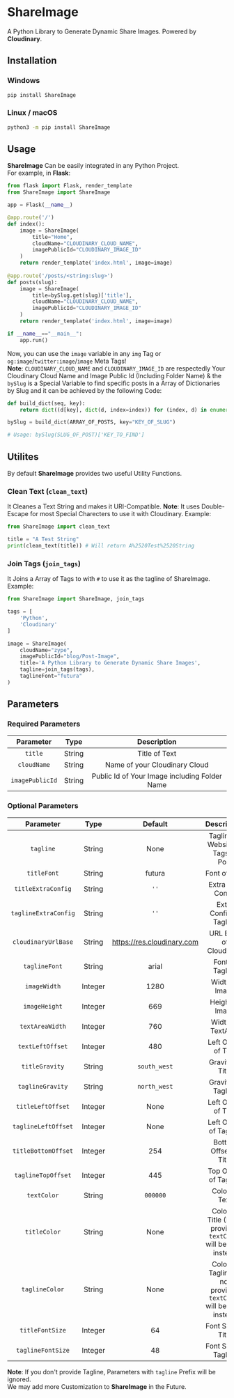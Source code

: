 # ShareImage
A Python Library to Generate Dynamic Share Images. Powered by **Cloudinary**.

## Installation
### Windows
```sh
pip install ShareImage
```
### Linux / macOS
```sh
python3 -m pip install ShareImage
```
## Usage
**ShareImage** Can be easily integrated in any Python Project.  
For example, in **Flask**:
```py
from flask import Flask, render_template
from ShareImage import ShareImage

app = Flask(__name__)

@app.route('/')
def index():
    image = ShareImage(
        title="Home",
        cloudName="CLOUDINARY_CLOUD_NAME",
        imagePublicId="CLOUDINARY_IMAGE_ID"
    )
    return render_template('index.html', image=image)
    
@app.route('/posts/<string:slug>')
def posts(slug):
    image = ShareImage(
        title=bySlug.get(slug)['title'],
        cloudName="CLOUDINARY_CLOUD_NAME",
        imagePublicId="CLOUDINARY_IMAGE_ID"
    )
    return render_template('index.html', image=image)

if __name__=="__main__":
    app.run()
```
Now, you can use the `image` variable in any `img` Tag or `og:image`/`twitter:image`/`image` Meta Tags!  
**Note**: `CLOUDINARY_CLOUD_NAME` and `CLOUDINARY_IMAGE_ID` are respectedly Your Cloudinary Cloud Name and Image Public Id (Including Folder Name) & the `bySlug` is a Special Variable to find specific posts in a Array of Dictionaries by Slug and it can be achieved by the following Code:
```py
def build_dict(seq, key):
    return dict((d[key], dict(d, index=index)) for (index, d) in enumerate(seq))

bySlug = build_dict(ARRAY_OF_POSTS, key="KEY_OF_SLUG")

# Usage: bySlug(SLUG_OF_POST)['KEY_TO_FIND']
```
## Utilites
By default **ShareImage** provides two useful Utility Functions.  
### Clean Text (`clean_text`)
It Cleanes a Text String and makes it URI-Compatible.
**Note**: It uses Double-Escape for most Special Charecters to use it with Cloudinary.
Example:
```py
from ShareImage import clean_text

title = "A Test String"
print(clean_text(title)) # Will return A%2520Test%2520String
```
### Join Tags (`join_tags`)
It Joins a Array of Tags to with `#` to use it as the tagline of ShareImage.  
Example:

```py
from ShareImage import ShareImage, join_tags

tags = [
    'Python',
    'Cloudinary'
]

image = ShareImage(
    cloudName="zype",
    imagePublicId="blog/Post-Image",
    title='A Python Library to Generate Dynamic Share Images',
    tagline=join_tags(tags),
    taglineFont="futura"
)
```

## Parameters
### Required Parameters
Parameter | Type | Description |
:--------: | :------: | :---------: |
`title`    | String     | Title of Text |
`cloudName` | String   | Name of your Cloudinary Cloud |
`imagePublicId` | String | Public Id of Your Image including Folder Name |
### Optional Parameters
Parameter | Type | Default | Description |
:--------: | :-------: | :-----: | :-----: |
`tagline` | String | None |Tagline of Website or Tags of Post |
`titleFont` | String | futura | Font of Title |
`titleExtraConfig` | String | `''` | Extra Title Config |
`taglineExtraConfig` | String | `''` | Extra Config of Tagline |
`cloudinaryUrlBase` | String | https://res.cloudinary.com | URL Base of Cloudinary |
`taglineFont` | String | arial | Font of Tagline |
`imageWidth` | Integer | 1280 | Width of Image |
`imageHeight` | Integer | 669 | Height of Image |
`textAreaWidth` | Integer | 760 | Width of TextArea |
`textLeftOffset` | Integer | 480 | Left Offset of Text |
`titleGravity` | String | `south_west` | Gravity of Title |
`taglineGravity` | String | `north_west` | Gravity of Tagline |
`titleLeftOffset` | Integer | None | Left Offset of Title |
`taglineLeftOffset` | Integer | None | Left Offset of Tagline |
`titleBottomOffset` | Integer | 254 | Bottom Offset of Title |
`taglineTopOffset` | Integer | 445 | Top Offset of Tagline |
`textColor` | String | `000000` | Color of Text |
`titleColor` | String | None | Color of Title (If not provided `textColor` will be used instead |
`taglineColor` | String | None | Color of Tagline (If not provided `textColor` will be used instead |
`titleFontSize` | Integer | 64 | Font Size of Title |
`taglineFontSize` | Integer | 48 | Font Size of Tagline |

**Note**: If you don't provide Tagline, Parameters with `tagline` Prefix will be ignored.  
We may add more Customization to **ShareImage** in the Future.
